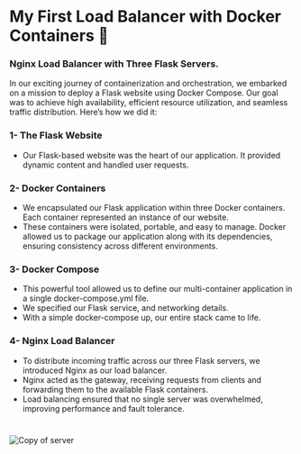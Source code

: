 # My First Load Balancer with Docker Containers 📌
### Nginx Load Balancer with Three Flask Servers.
In our exciting journey of containerization and orchestration, we embarked on a mission to deploy a Flask website using Docker Compose. Our goal was to achieve high availability, efficient resource utilization, and seamless traffic distribution. Here’s how we did it:
### 1- The Flask Website
  * Our Flask-based website was the heart of our application. It provided dynamic content and handled user requests.
### 2- Docker Containers
  * We encapsulated our Flask application within three Docker containers. Each container represented an instance of our website.
  * These containers were isolated, portable, and easy to manage. Docker allowed us to package our application along with its dependencies, ensuring consistency across different environments.
### 3- Docker Compose
  * This powerful tool allowed us to define our multi-container application in a single docker-compose.yml file.
  * We specified our Flask service, and networking details.
  * With a simple docker-compose up, our entire stack came to life.
### 4- Nginx Load Balancer
  * To distribute incoming traffic across our three Flask servers, we introduced Nginx as our load balancer.
  * Nginx acted as the gateway, receiving requests from clients and forwarding them to the available Flask containers.
  * Load balancing ensured that no single server was overwhelmed, improving performance and fault tolerance.

#

![Copy of server](https://github.com/MazenMoneim/Nginx-Loadbalancer/assets/135109542/6785165b-f076-40ef-9db9-b5dbeb1327c5)

